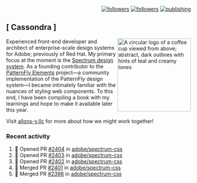 <p align="right"><a rel="me" href="https://front-end.social/@castastrophe">
    <img alt="followers" title="Follow me on Mastodon" src="https://img.shields.io/mastodon/follow/109297102751309835?domain=https%3A%2F%2Ffront-end.social&label=Follow&logo=mastodon&logoColor=white&style=for-the-badge&labelColor=008080&color=006969"/></a>
  <a href="https://codepen.io/castastrophe/">
    <img alt="followers" title="Follow me on CodePen" src="https://img.shields.io/badge/16-1?color=640464&labelColor=7c007c&style=for-the-badge&logo=codepen&label=Follow"/></a>
<a href="https://castastrophe.medium.com/">
    <img alt="publishing" title="View articles on Medium" src="https://img.shields.io/badge/107-1?color=666&labelColor=444&label=subscribe&logo=medium&logoColor=white&style=for-the-badge"/></a>
</p>

## [&nbsp;Cassondra&nbsp;]

<img align="right" src="https://github-production-user-asset-6210df.s3.amazonaws.com/1840295/253016758-ba468774-1cd3-42c2-8f43-947b5eeb5edf.png" height="200" alt="A circular logo of a coffee cup viewed from above; abstract, dark outlines with hints of teal and creamy tones">

Experienced front-end developer and architect of enterprise-scale design systems for Adobe; previously of Red Hat. My primary focus at the moment is the [Spectrum design system](https://github.com/adobe/spectrum-css). As a founding contributor to the [PatternFly&nbsp;Elements](https://github.com/patternfly/patternfly-elements) project&mdash;a community implementation of the PatternFly design system&mdash;I became intimately familiar with the nuances of styling web components. To this end, I have been compiling a book with my learnings and hope to make it available later this year.

Visit [allons-y.llc](http://allons-y.llc/) for more about how we might work together!

### Recent activity

<!--START_SECTION:activity-->
1. 💪 Opened PR [#2404](https://github.com/adobe/spectrum-css/pull/2404) in [adobe/spectrum-css](https://github.com/adobe/spectrum-css)
2. 💪 Opened PR [#2403](https://github.com/adobe/spectrum-css/pull/2403) in [adobe/spectrum-css](https://github.com/adobe/spectrum-css)
3. 💪 Opened PR [#2402](https://github.com/adobe/spectrum-css/pull/2402) in [adobe/spectrum-css](https://github.com/adobe/spectrum-css)
4. 🎉 Merged PR [#2401](https://github.com/adobe/spectrum-css/pull/2401) in [adobe/spectrum-css](https://github.com/adobe/spectrum-css)
5. 🎉 Merged PR [#2396](https://github.com/adobe/spectrum-css/pull/2396) in [adobe/spectrum-css](https://github.com/adobe/spectrum-css)
<!--END_SECTION:activity-->

